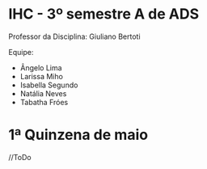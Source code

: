 # IHC - 3º semestre A de ADS

Professor da Disciplina: Giuliano Bertoti 

Equipe:
 - Ângelo Lima
 - Larissa Miho
 - Isabella Segundo
 - Natália Neves
 - Tabatha Fróes


# 1ª Quinzena de maio
//ToDo
